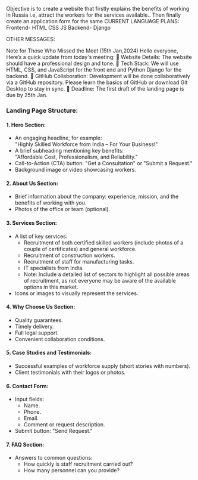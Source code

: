 Objective is to create a website that firstly explains the benefits of working in Russia i.e, attract the workers for the services available.. 
Then finally create an application form for the same
CURRENT LANGUAGE PLANS:
Frontend- HTML CSS JS 
Backend- Django

OTHER MESSAGES:

Note for Those Who Missed the Meet (15th Jan,2024)
Hello everyone,
Here’s a quick update from today's meeting:
⿡ Website Details: The website should have a professional design and tone.
⿢ Tech Stack: We will use HTML, CSS, and JavaScript for the front end and Python Django for the backend.
⿣ GitHub Collaboration: Development will be done collaboratively via a GitHub repository. Please learn the basics of GitHub or download Git Desktop to stay in sync.
⿥ Deadline: The first draft of the landing page is due by 25th Jan.

### Landing Page Structure:
#### 1. Hero Section:
- An engaging headline, for example:  
  "Highly Skilled Workforce from India – For Your Business!"
- A brief subheading mentioning key benefits:  
  "Affordable Cost, Professionalism, and Reliability."
- Call-to-Action (CTA) button: "Get a Consultation" or "Submit a Request."  
- Background image or video showcasing workers.
#### 2. About Us Section:
- Brief information about the company: experience, mission, and the benefits of working with you.  
- Photos of the office or team (optional).
#### 3. Services Section:
- A list of key services:  
  - Recruitment of both certified skilled workers (include photos of a couple of certificates) and general workforce.  
  - Recruitment of construction workers.  
  - Recruitment of staff for manufacturing tasks.  
  - IT specialists from India.  
  - Note: Include a detailed list of sectors to highlight all possible areas of recruitment, as not everyone may be aware of the available options in this market.  
- Icons or images to visually represent the services.
#### 4. Why Choose Us Section:
- Quality guarantees.  
- Timely delivery.  
- Full legal support.  
- Convenient collaboration conditions.
#### 5. Case Studies and Testimonials:
- Successful examples of workforce supply (short stories with numbers).  
- Client testimonials with their logos or photos.
#### 6. Contact Form:
- Input fields:  
  - Name.  
  - Phone.  
  - Email.  
  - Comment or request description.  
- Submit button: "Send Request."
#### 7. FAQ Section:
- Answers to common questions:  
  - How quickly is staff recruitment carried out?  
  - How many personnel can you provide?

